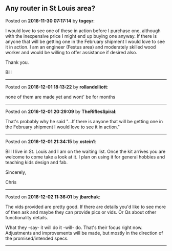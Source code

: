 ## Any router in St Louis area?
Posted on **2016-11-30 07:17:14** by **togeyr**:

I would love to see one of these in action before I purchase one, although with the inexpensive price I might end up buying one anyway.  If there is anyone that will be getting one in the February shipment I would love to see it in action.  I am an engineer (Festus area) and moderately skilled wood worker and would be willing to offer assistance if desired also.



Thank you.



Bill

---

Posted on **2016-12-01 18:13:22** by **rollandelliott**:

none of them are made yet and wont' be for months

---

Posted on **2016-12-01 20:29:09** by **TheRiflesSpiral**:

That's probably why he said "...If there is anyone that will be getting one in the February shipment I would love to see it in action."

---

Posted on **2016-12-01 21:34:15** by **xstein1**:

Bill I live in St. Louis and I am on the waiting list. Once the kit arrives you are welcome to come take a look at it. I plan on using it for general hobbies and teaching kids design and fab.

Sincerely,

Chris

---

Posted on **2016-12-02 11:36:01** by **jbarchuk**:

The vids provided are pretty good. If there are details you'd like to see more of then ask and maybe they can provide pics or vids. Or Qs about other functionality details.

What they -say- it will do it -will- do. That's their focus right now. Adjustments and improvements will be made, but mostly in the direction of the promised/intended specs.

---

